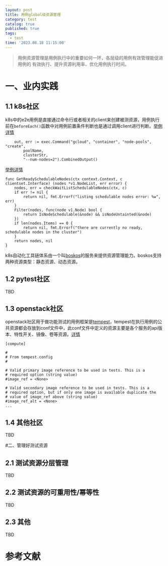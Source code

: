 ```yaml
---
layout: post
title: 用例global级资源管理
category: test
catalog: true
published: true
tags:
  - test
time: '2023.08.18 11:15:00'
---
```


> 用例资源管理是用例执行中的重要如何一环，各层级的用例有效管理能促进用例的
> 有效执行、提升资源利用率、优化用例执行时间。

# 一、业内实践

## 1.1 k8s社区
k8s中的e2e用例是直接通过命令行或者相关的client来创建被测资源，用例执行前在`beforeEach()`函数中对用例前置条件判断也是通过调用client进行判断。[举例详情](https://github.com/kubernetes/kubernetes/blob/master/test/e2e/cloud/gcp/gke_node_pools.go#L52C1-L52C1)
```golang
	out, err := exec.Command("gcloud", "container", "node-pools", "create",
		poolName,
		clusterStr,
		"--num-nodes=2").CombinedOutput()
```
[举例详情](https://github.com/kubernetes/kubernetes/blob/f8b5f1a77bbab217159b1d024000770f8c95ed97/test/e2e/framework/node/resource.go#L364)
```
func GetReadySchedulableNodes(ctx context.Context, c clientset.Interface) (nodes *v1.NodeList, err error) {
	nodes, err = checkWaitListSchedulableNodes(ctx, c)
	if err != nil {
		return nil, fmt.Errorf("listing schedulable nodes error: %w", err)
	}
	Filter(nodes, func(node v1.Node) bool {
		return IsNodeSchedulable(&node) && isNodeUntainted(&node)
	})
	if len(nodes.Items) == 0 {
		return nil, fmt.Errorf("there are currently no ready, schedulable nodes in the cluster")
	}
	return nodes, nil
}
```
k8s自动化工具链体系由一个叫[boskos](https://github.com/kubernetes-sigs/boskos)的服务来提供资源管理能力。boskos支持两种资源类型：静态资源、动态资源。

## 1.2 pytest社区
TBD

## 1.3 openstack社区
openstack社区用于做功能测试的用例框架是[tempest](https://github.com/openstack/tempest)，tempest在执行用例的公共资源都会存放到conf文件中，此conf文件中定义的资源主要是各个服务的api版本、特性开关、镜像、卷等资源。[详情](https://docs.openstack.org/tempest/latest/_static/tempest.conf.sample)
```shell
[compute]

#
# From tempest.config
#

# Valid primary image reference to be used in tests. This is a
# required option (string value)
#image_ref = <None>

# Valid secondary image reference to be used in tests. This is a
# required option, but if only one image is available duplicate the
# value of image_ref above (string value)
#image_ref_alt = <None>
...
```

## 1.4 其他社区
TBD

#二、管理好测试资源
## 2.1 测试资源分层管理
TBD

## 2.2 测试资源的可重用性/幂等性 
TBD

## 2.3 其他
TBD

# 参考文献
